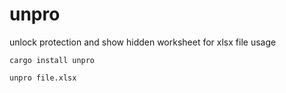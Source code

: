 # unpro
unlock protection and show hidden worksheet for xlsx file
usage
```shell
cargo install unpro

unpro file.xlsx
```